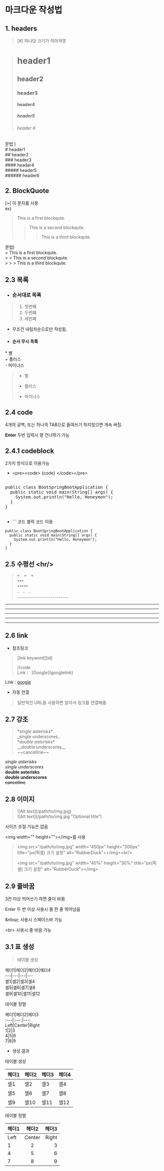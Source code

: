 # 마크다운 작성법
## 1. headers
> [#] 하나당 크기가 작아져영
   
   ># header1
   >## header2
   >### header3
   >#### header4
   >##### header5
   >###### header 6

문법 )   
   \# header1   
   \## header2   
   \### header3   
   \#### header4   
   \##### header5   
   \###### header6   

## 2. BlockQuote
[>] 이 문자를 사용   
ex)
> This is a first blockqute.
>	> This is a second blockqute.
>	>	> This is a third blockqute.     
   
문법)   
\> This is a first blockqute.   
\>	\> This is a second blockqute.   
\>	\>	\> This is a third blockqute.

## 2.3 목록
* ### 순서대로 목록
>1. 첫번째      
>2. 두번쨰    
>3. 세번째

* 무조건 내림차순으로만 작성됨.   
* #### 순서 무시 목록
\* 별   
\+ 플러스   
\- 마이너스   
>* 별
>+ 플러스   
>- 마이너스   
## 2.4 code
4개의 공백, 또는 하나의 TAB으로 들여쓰기 하지않으면 계속 써짐.

**Enter** 두번 입력시 행 건너뛰기 가능

## 2.4.1 codeblock
2가지 방식으로 이용가능
* \<pre>\<code> {code} \</code>\</pre>
<pre>
</code>   
public class BootSpringBootApplication {
  public static void main(String[] args) {
    System.out.println("Hello, Honeymon");
  }
}
</code>
</pre>

* \```  코드 블럭 코드 이용


```
public class BootSpringBootApplication {
  public static void main(String[] args) {
    System.out.println("Hello, Honeymon");
  }
}
```

## 2.5 수평선 \<hr/>
> \* &nbsp;&nbsp;    * &nbsp;&nbsp; *   
> \***   
> \*****   
> \- &nbsp; - &nbsp; -    
> \--------------------------


* * *   
***   
*****   
-  -  -    
--------------------------


## 2.6 link
* 참조링크 
> [link keyword][id]  
>
> //code    
> Link : &nbsp; [Google]\(googlelink)

Link : [google](https://google.com)

* 자동 연결
> 일반적인  URL을 사용하면 알아서 링크를 연결해줌

## 2.7 강조

>\*single asterisks*   
>\_single underscores_   
>\**double asterisks**   
>\_\_double underscores__   
>\~\~cancelline~~


*single asterisks*   
_single underscores_   
**double asterisks**   
__double underscores__   
~~cancelline~~   

## 2.8 이미지

>![Alt text]\(/path/to/img.jpg)   
>![Alt text]\(/path/to/img.jpg "Optional title")   


사이즈 조절 기능은 없음

\<img width="" height="">\</img>를 사용
>\<img src="/path/to/img.jpg" width="450px" height="300px" title="px(픽셀) 크기 설정" alt="RubberDuck">\</img>\<br/>
>
>\<img src="/path/to/img.jpg" width="40%" height="30%" title="px(픽셀) 크기 설정" alt="RubberDuck">\</img>


## 2.9 줄바꿈
3칸 이상 띄어쓰기 하면 줄이 바뀜

Enter 두 번 이상 사용시 줄 한 줄 뛰어넘음


\&nbsp; 사용시 스페이스바 가능


\<br> 사용시 줄 바꿈 가능
## 3.1 표 생성
>테이블 생성

헤더1|헤더2|헤더3|헤더4   
\---|---|---|---   
셀1|셀2|셀3|셀4   
셀5|셀6|셀7|셀8   
셀9|셀10|셀11|셀12   

테이블 정렬

헤더1|헤더2|헤더3   
\:---|:---:|---:   
Left|Center|Right   
1|2|3   
4|5|6   
7|8|9   

* 생성 결과

테이블 생성

헤더1|헤더2|헤더3|헤더4
---|---|---|---
셀1|셀2|셀3|셀4
셀5|셀6|셀7|셀8
셀9|셀10|셀11|셀12

테이블 정렬

헤더1|헤더2|헤더3
:---|:---:|---:
Left|Center|Right
1|2|3
4|5|6
7|8|9
